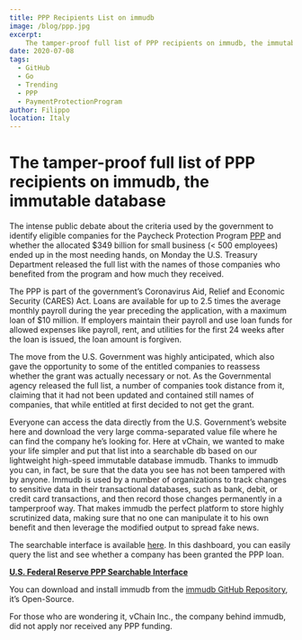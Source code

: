```yaml
---
title: PPP Recipients List on immudb
image: /blog/ppp.jpg
excerpt:
    The tamper-proof full list of PPP recipients on immudb, the immutable database.
date: 2020-07-08
tags:
  - GitHub
  - Go
  - Trending
  - PPP
  - PaymentProtectionProgram
author: Filippo
location: Italy
---
```


<div>

# The tamper-proof full list of PPP recipients on immudb, the immutable database

The intense public debate about the criteria used by the government to identify eligible companies for the Paycheck Protection Program [PPP](https://www.sba.gov/funding-programs/loans/coronavirus-relief-options/paycheck-protection-program) and whether the allocated $349 billion for small business (< 500 employees) ended up in the most needing hands, on Monday the U.S. Treasury Department released the full list with the names of those companies who benefited from the program and how much they received.

The PPP is part of the government’s Coronavirus Aid, Relief and Economic Security (CARES) Act. Loans are available for up to 2.5 times the average monthly payroll during the year preceding the application, with a maximum loan of $10 million. If employers maintain their payroll and use loan funds for allowed expenses like payroll, rent, and utilities for the first 24 weeks after the loan is issued, the loan amount is forgiven.

The move from the U.S. Government was highly anticipated, which also gave the opportunity to some of the entitled companies to reassess whether the grant was actually necessary or not. As the Governmental agency released the full list, a number of companies took distance from it, claiming that it had not been updated and contained still names of companies, that while entitled at first decided to not get the grant.

Everyone can access the data directly from the U.S. Government’s website here and download the very large comma-separated value file where he can find the company he’s looking for. Here at vChain, we wanted to make your life simpler and put that list into a searchable db based on our lightweight high-speed immutable database immudb. Thanks to immudb you can, in fact, be sure that the data you see has not been tampered with by anyone. Immudb is used by a number of organizations to track changes to sensitive data in their transactional databases, such as bank, debit, or credit card transactions, and then record those changes permanently in a tamperproof way. That makes immudb the perfect platform to store highly scrutinized data, making sure that no one can manipulate it to his own benefit and then leverage the modified output to spread fake news.

The searchable interface is available [here](https://ppp.immudb.io/). In this dashboard, you can easily query the list and see whether a company has been granted the PPP loan.

</div>
<i-card class="link-card">
    <font-awesome-icon class="icon" icon="chevron-right"></font-awesome-icon>
    <a class="_overlay-link" href="https://ppp.immudb.io">
        <strong>U.S. Federal Reserve PPP Searchable Interface</strong>
    </a>
</i-card>

You can download and install immudb from the [immudb GitHub Repository](https://github.com/codenotary/immudb), it’s Open-Source.

For those who are wondering it, vChain Inc., the company behind immudb, did not apply nor received any PPP funding.
